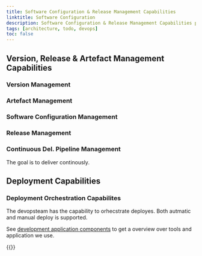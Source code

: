 ```yaml
---
title: Software Configuration & Release Management Capabilities
linktitle: Software Configuration
description: Software Configuration & Release Management Capabilities process of tracking changes and handle new releases for a application
tags: [architecture, todo, devops]
toc: false
---
```



## Version, Release & Artefact Management Capabilities

### Version Management

### Artefact Management

### Software Configuration Management

### Release Management

### Continuous Del. Pipeline Management

The goal is to deliver continously.

## Deployment Capabilities

### Deployment Orchestration Capabilites

The devopsteam has the capability to orhecstrate deployes. Both autmatic and manual deploy is supported.

See [development application components](../../../components/application/nonsolutionspecific/development/) to get a overview over tools and application we use.

{{<children>}}
